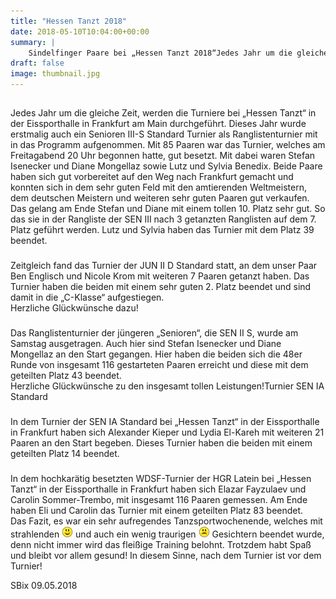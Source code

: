 ```yaml
---
title: "Hessen Tanzt 2018"
date: 2018-05-10T10:04:00+00:00
summary: |
    Sindelfinger Paare bei „Hessen Tanzt 2018“Jedes Jahr um die gleiche Zeit, werden die Turniere bei „Hessen Tanzt“ in der Eissporthalle in Frankfurt am Main durchgeführt.
draft: false
image: thumbnail.jpg
---
```


## 

### 

Jedes Jahr um die gleiche Zeit, werden die Turniere bei „Hessen Tanzt“ in der Eissporthalle in Frankfurt am Main durchgeführt. Dieses Jahr wurde erstmalig auch ein Senioren III-S Standard Turnier als Ranglistenturnier mit in das Programm aufgenommen. Mit 85 Paaren war das Turnier, welches am Freitagabend 20 Uhr begonnen hatte, gut besetzt. Mit dabei waren Stefan Isenecker und Diane Mongellaz sowie Lutz und Sylvia Benedix. Beide Paare haben sich gut vorbereitet auf den Weg nach Frankfurt gemacht und konnten sich in dem sehr guten Feld mit den amtierenden Weltmeistern, dem deutschen Meistern und weiteren sehr guten Paaren gut verkaufen. Das gelang am Ende Stefan und Diane mit einem tollen 10. Platz sehr gut. So das sie in der Rangliste der SEN III nach 3 getanzten Ranglisten auf dem 7. Platz geführt werden. Lutz und Sylvia haben das Turnier mit dem Platz 39 beendet.

### 

Zeitgleich fand das Turnier der JUN II D Standard statt, an dem unser Paar Ben Englisch und Nicole Krom mit weiteren 7 Paaren getanzt haben. Das Turnier haben die beiden mit einem sehr guten 2. Platz beendet und sind damit in die „C-Klasse“ aufgestiegen.  
Herzliche Glückwünsche dazu!

### 

Das Ranglistenturnier der jüngeren „Senioren“, die SEN II S, wurde am Samstag ausgetragen. Auch hier sind Stefan Isenecker und Diane Mongellaz an den Start gegangen. Hier haben die beiden sich die 48er Runde von insgesamt 116 gestarteten Paaren erreicht und diese mit dem geteilten Platz 43 beendet.  
Herzliche Glückwünsche zu den insgesamt tollen Leistungen!Turnier SEN IA Standard

### 

In dem Turnier der SEN IA Standard bei „Hessen Tanzt“ in der Eissporthalle in Frankfurt haben sich Alexander Kieper und Lydia El-Kareh mit weiteren 21 Paaren an den Start begeben. Dieses Turnier haben die beiden mit einem geteilten Platz 14 beendet.

### 

In dem hochkarätig besetzten WDSF-Turnier der HGR Latein bei „Hessen Tanzt“ in der Eissporthalle in Frankfurt haben sich Elazar Fayzulaev und Carolin Sommer-Trembo, mit insgesamt 116 Paaren gemessen. Am Ende haben Eli und Carolin das Turnier mit einem geteilten Platz 83 beendet.   
Das Fazit, es war ein sehr aufregendes Tanzsportwochenende, welches mit strahlenden ![smile](smiley-smile.gif) und auch ein wenig traurigen ![frown](smiley-frown.gif) Gesichtern beendet wurde, denn nicht immer wird das fleißige Training belohnt. Trotzdem habt Spaß und bleibt vor allem gesund! In diesem Sinne, nach dem Turnier ist vor dem Turnier!

  
SBix 09.05.2018


